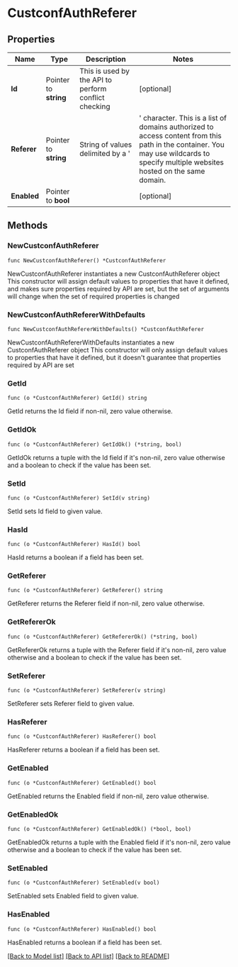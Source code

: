 # CustconfAuthReferer

## Properties

Name | Type | Description | Notes
------------ | ------------- | ------------- | -------------
**Id** | Pointer to **string** | This is used by the API to perform conflict checking | [optional] 
**Referer** | Pointer to **string** | String of values delimited by a &#39;|&#39; character. This is a list of domains authorized to access content from this path in the container. You may use wildcards to specify multiple websites hosted on the same domain. | [optional] 
**Enabled** | Pointer to **bool** |  | [optional] 

## Methods

### NewCustconfAuthReferer

`func NewCustconfAuthReferer() *CustconfAuthReferer`

NewCustconfAuthReferer instantiates a new CustconfAuthReferer object
This constructor will assign default values to properties that have it defined,
and makes sure properties required by API are set, but the set of arguments
will change when the set of required properties is changed

### NewCustconfAuthRefererWithDefaults

`func NewCustconfAuthRefererWithDefaults() *CustconfAuthReferer`

NewCustconfAuthRefererWithDefaults instantiates a new CustconfAuthReferer object
This constructor will only assign default values to properties that have it defined,
but it doesn't guarantee that properties required by API are set

### GetId

`func (o *CustconfAuthReferer) GetId() string`

GetId returns the Id field if non-nil, zero value otherwise.

### GetIdOk

`func (o *CustconfAuthReferer) GetIdOk() (*string, bool)`

GetIdOk returns a tuple with the Id field if it's non-nil, zero value otherwise
and a boolean to check if the value has been set.

### SetId

`func (o *CustconfAuthReferer) SetId(v string)`

SetId sets Id field to given value.

### HasId

`func (o *CustconfAuthReferer) HasId() bool`

HasId returns a boolean if a field has been set.

### GetReferer

`func (o *CustconfAuthReferer) GetReferer() string`

GetReferer returns the Referer field if non-nil, zero value otherwise.

### GetRefererOk

`func (o *CustconfAuthReferer) GetRefererOk() (*string, bool)`

GetRefererOk returns a tuple with the Referer field if it's non-nil, zero value otherwise
and a boolean to check if the value has been set.

### SetReferer

`func (o *CustconfAuthReferer) SetReferer(v string)`

SetReferer sets Referer field to given value.

### HasReferer

`func (o *CustconfAuthReferer) HasReferer() bool`

HasReferer returns a boolean if a field has been set.

### GetEnabled

`func (o *CustconfAuthReferer) GetEnabled() bool`

GetEnabled returns the Enabled field if non-nil, zero value otherwise.

### GetEnabledOk

`func (o *CustconfAuthReferer) GetEnabledOk() (*bool, bool)`

GetEnabledOk returns a tuple with the Enabled field if it's non-nil, zero value otherwise
and a boolean to check if the value has been set.

### SetEnabled

`func (o *CustconfAuthReferer) SetEnabled(v bool)`

SetEnabled sets Enabled field to given value.

### HasEnabled

`func (o *CustconfAuthReferer) HasEnabled() bool`

HasEnabled returns a boolean if a field has been set.


[[Back to Model list]](../README.md#documentation-for-models) [[Back to API list]](../README.md#documentation-for-api-endpoints) [[Back to README]](../README.md)


